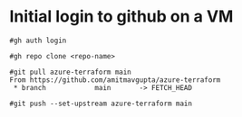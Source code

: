 # Initial login to github on a VM

```
#gh auth login
```
```
#gh repo clone <repo-name>
```

```
#git pull azure-terraform main
From https://github.com/amitmavgupta/azure-terraform
 * branch            main       -> FETCH_HEAD
```
```
#git push --set-upstream azure-terraform main
```